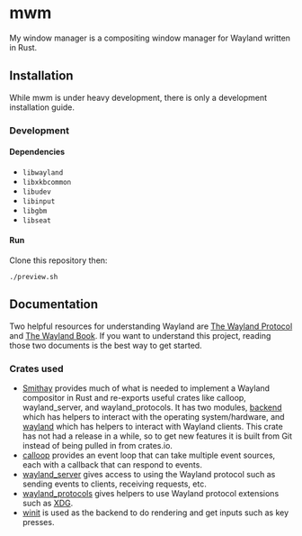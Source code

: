 # mwm

My window manager is a compositing window manager for Wayland written in Rust.

## Installation

While mwm is under heavy development, there is only a development installation guide.

### Development

#### Dependencies

- `libwayland`
- `libxkbcommon`
- `libudev`
- `libinput`
- `libgbm`
- `libseat`

#### Run

Clone this repository then:

```
./preview.sh
```

## Documentation

Two helpful resources for understanding Wayland are [The Wayland Protocol](https://wayland.freedesktop.org/docs/html/) and [The Wayland Book](https://wayland-book.com/). If you want to understand this project, reading those two documents is the best way to get started.

### Crates used

- [Smithay](https://smithay.github.io/smithay/smithay/index.html) provides much of what is needed to implement a Wayland compositor in Rust and re-exports useful crates like calloop, wayland_server, and wayland_protocols. It has two modules, [backend](https://smithay.github.io/smithay/smithay/backend/index.html) which has helpers to interact with the operating system/hardware, and [wayland](https://smithay.github.io/smithay/smithay/wayland/index.html) which has helpers to interact with Wayland clients. This crate has not had a release in a while, so to get new features it is built from Git instead of being pulled in from crates.io.
- [calloop](https://docs.rs/calloop/latest/calloop/) provides an event loop that can take multiple event sources, each with a callback that can respond to events.
- [wayland_server](https://docs.rs/wayland-server/latest/wayland_server/) gives access to using the Wayland protocol such as sending events to clients, receiving requests, etc.
- [wayland_protocols](https://docs.rs/wayland-protocols/latest/wayland_protocols/) gives helpers to use Wayland protocol extensions such as [XDG](https://wayland-book.com/xdg-shell-basics.html).
- [winit](https://docs.rs/winit/latest/winit/) is used as the backend to do rendering and get inputs such as key presses.
